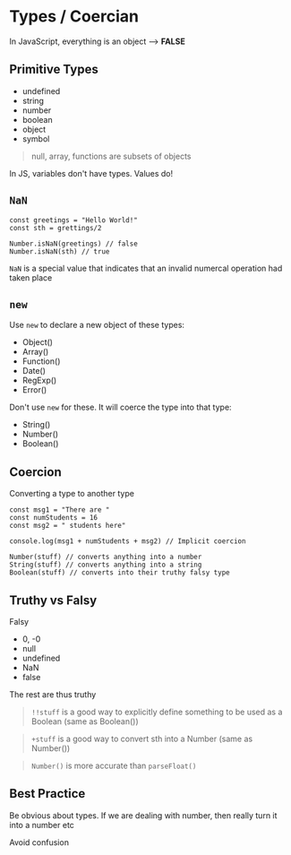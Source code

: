 # Types / Coercian

In JavaScript, everything is an object --> **FALSE**

## Primitive Types

- undefined
- string
- number
- boolean
- object
- symbol

> null, array, functions are subsets of objects

In JS, variables don't have types. Values do!

## `NaN`

```
const greetings = "Hello World!"
const sth = grettings/2

Number.isNaN(greetings) // false
Number.isNaN(sth) // true
```

`NaN` is a special value that indicates that an invalid numercal operation had taken place

## `new`

Use `new` to declare a new object of these types:

- Object()
- Array()
- Function()
- Date()
- RegExp()
- Error()

Don't use `new` for these. It will coerce the type into that type:

- String()
- Number()
- Boolean()

## Coercion

Converting a type to another type

```
const msg1 = "There are "
const numStudents = 16
const msg2 = " students here"

console.log(msg1 + numStudents + msg2) // Implicit coercion
```

```
Number(stuff) // converts anything into a number
String(stuff) // converts anything into a string
Boolean(stuff) // converts into their truthy falsy type
```

## Truthy vs Falsy

Falsy

- 0, -0
- null
- undefined
- NaN
- false

The rest are thus truthy

> `!!stuff` is a good way to explicitly define something to be used as a Boolean (same as Boolean())

> `+stuff` is a good way to convert sth into a Number (same as Number())

> `Number()` is more accurate than `parseFloat()`

## Best Practice

Be obvious about types. If we are dealing with number, then really turn it into a number etc

Avoid confusion
